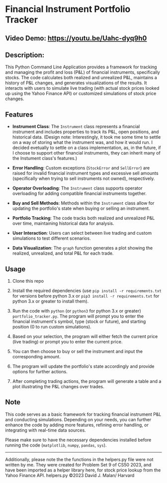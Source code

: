 # Financial Instrument Portfolio Tracker
## Video Demo: https://youtu.be/Uahc-dyq9h0
## Description:
This Python Command Line Application provides a framework for tracking and managing the profit and loss (P&L) of financial instruments, specifically stocks. The code calculates both realized and unrealized P&L, maintains a history of P&L changes, and generates visualizations of the results. It interacts with users to simulate live trading (with actual stock prices looked up using the Yahoo Finance API) or customized simulations of stock price changes.

## Features

- **Instrument Class**: The `Instrument` class represents a financial instrument and includes properties to track its P&L, open positions, and historical data. (Design note: Interestingly, it took me some time to settle on a way of storing what the instrument was, and how it would run. I decided evetually to settle on a class implementation, as, in the future, if I choose to support other financial instruments, they can inherit many of the Instument class's features.)

- **Error Handling**: Custom exceptions (`StockError` and `SellError`) are raised for invalid financial instrument types and excessive sell amounts (specifically when trying to sell instruments not owned), respectively.

- **Operator Overloading**: The `Instrument` class supports operator overloading for adding compatible financial instruments together.

- **Buy and Sell Methods**: Methods within the `Instrument` class allow for updating the portfolio's state when buying or selling an instrument.

- **Portfolio Tracking**: The code tracks both realized and unrealized P&L over time, maintaining historical data for analysis.

- **User Interaction**: Users can select between live trading and custom simulations to test different scenarios.

- **Data Visualization**: The `graph` function generates a plot showing the realized, unrealized, and total P&L for each trade.

## Usage

1. Clone this repo

2. Install the required dependencies (use `pip install -r requirements.txt` for versions before python 3.x or `pip3 install -r requirements.txt` for python 3.x or greater to install them).

3. Run the code with `python` (or `python3` for python 3.x or greater) `portfolio_tracker.py`. The program will prompt you to enter the financial instrument's symbol, type (stock or future), and starting position (0 to run custom simulations).

4. Based on your selection, the program will either fetch the current price (live trading) or prompt you to enter the current price.

5. You can then choose to buy or sell the instrument and input the corresponding amount.

6. The program will update the portfolio's state accordingly and provide options for further actions.

7. After completing trading actions, the program will generate a table and a plot illustrating the P&L changes over trades.

## Note

This code serves as a basic framework for tracking financial instrument P&L and conducting simulations. Depending on your needs, you can further enhance the code by adding more features, refining error handling, or integrating with real-time data sources.

Please make sure to have the necessary dependencies installed before running the code (`matplotlib`, `numpy`, `pandas`, `sys`).

---
Additionally, please note the the functions in the helpers.py file were not written by me. They were created for Problem Set 9 of CS50 2023, and have been imported as a helper library here, for stock price lookup from the Yahoo Finance API. helpers.py ©2023 David J. Malan/ Harvard